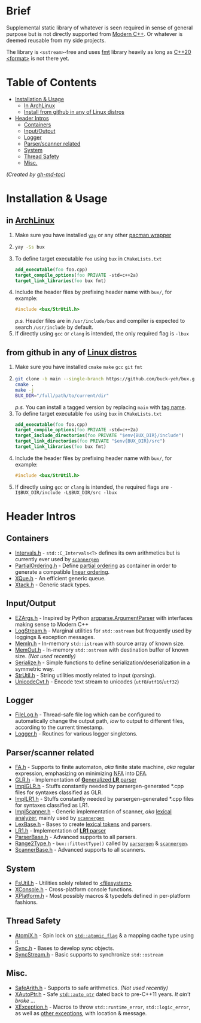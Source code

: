 # Brief
Supplemental static library of whatever is seen required in sense of general purpose but is not directly supported from [Modern C++](https://www.modernescpp.com/index.php/what-is-modern-c). Or whatever is deemed reusable from my side projects. 

The library is `<sstream>`-free and uses [fmt](https://github.com/fmtlib/fmt) library heavily as long as [C++20 \<format\>](https://en.cppreference.com/w/cpp/utility/format) is not there yet.

# Table of Contents
   * [Installation &amp; Usage](#installation--usage)
      * [In ArchLinux](#in-archlinux)
      * [Install from github in any of Linux distros](#install-from-github-in-any-of-linux-distros)
   * [Header Intros](#header-intors)
      * [Containers](#containers)
      * [Input/Output](#inputoutput)
      * [Logger](#logger)
      * [Parser/scanner related](#parserscanner-related)
      * [System](#system)
      * [Thread Safety](#thread-safety)
      * [Misc.](#misc)

*(Created by [gh-md-toc](https://github.com/ekalinin/github-markdown-toc))*

# Installation & Usage
## in [ArchLinux](https://archlinux.org/)
1. Make sure you have installed [`yay`](https://aur.archlinux.org/packages/yay/) or any other [pacman wrapper](https://wiki.archlinux.org/index.php/AUR_helpers)
2. ~~~bash
   yay -Ss bux
   ~~~
3. To define target executable `foo` using `bux` in `CMakeLists.txt`
   ~~~cmake
   add_executable(foo foo.cpp)
   target_compile_options(foo PRIVATE -std=c++2a)
   target_link_libraries(foo bux fmt)
   ~~~
4. Include the header files by prefixing header name with `bux/`, for example:
   ~~~c++
   #include <bux/StrUtil.h>
   ~~~
   *p.s.* Header files are in `/usr/include/bux` and compiler is expected to search `/usr/include` by default.
5. If directly using `gcc` or `clang` is intended, the only required flag is `-lbux`
## from github in any of [Linux distros](https://distrowatch.com/)
1. Make sure you have installed `cmake` `make` `gcc` `git` `fmt`
2. ~~~bash
   git clone -b main --single-branch https://github.com/buck-yeh/bux.git .
   cmake .
   make -j
   BUX_DIR="/full/path/to/current/dir"
   ~~~
   *p.s.* You can install a tagged version by replacing `main` with [tag name](https://github.com/buck-yeh/bux/tags).
3. To define target executable `foo` using `bux` in `CMakeLists.txt`
   ~~~cmake
   add_executable(foo foo.cpp)
   target_compile_options(foo PRIVATE -std=c++2a)
   target_include_directories(foo PRIVATE "$env{BUX_DIR}/include") 
   target_link_directories(foo PRIVATE "$env{BUX_DIR}/src") 
   target_link_libraries(foo bux fmt)
   ~~~
4. Include the header files by prefixing header name with `bux/`, for example:
   ~~~c++
   #include <bux/StrUtil.h>
   ~~~
5. If directly using `gcc` or `clang` is intended, the required flags are `-I$BUX_DIR/include -L$BUX_DIR/src -lbux`

# Header Intros
## Containers
* [Intervals.h](include/bux/Intervals.h) - `std::C_Intervals<T>` defines its own arithmetics but is currently ever used by [`scannergen`](https://github.com/buck-yeh/parsergen/tree/main/ScannerGen)
* [PartialOrdering.h](include/bux/PartialOrdering.h) - Define [partial ordering](https://en.wikipedia.org/wiki/Partially_ordered_set) as container in order to generate a compatible [linear ordering](https://en.wikipedia.org/wiki/Total_order). 
* [XQue.h](include/bux/XQue.h) - An efficient generic queue. 
* [Xtack.h](include/bux/Xtack.h) - Generic stack types. 

## Input/Output
* [EZArgs.h](include/bux/EZArgs.h) - Inspired by Python [argparse.ArgumentParser](https://docs.python.org/3/library/argparse.html#argumentparser-objects) with interfaces making sense to Modern C++
* [LogStream.h](include/bux/LogStream.h) - Marginal utilities for `std::ostream` but frequently used by loggings & exception messages.
* [MemIn.h](include/bux/MemIn.h) - In-memory `std::istream` with source array of known size.
* [MemOut.h](include/bux/MemOut.h) - In-memory `std::ostream` with destination buffer of known size. *(Not used recently)*
* [Serialize.h](include/bux/Serialize.h) - Simple functions to define serialization/deserialization in a symmetric way.
* [StrUtil.h](include/bux/StrUtil.h) - String utilities mostly related to input (parsing).
* [UnicodeCvt.h](include/bux/UnicodeCvt.h) - Encode text stream to unicodes (`utf8`/`utf16`/`utf32`)

## Logger
* [FileLog.h](include/bux/FileLog.h) - Thread-safe file log which can be configured to automatically change the output path, *iow* to output to different files,  according to the current timestamp.
* [Logger.h](include/bux/Logger.h) - Routines for various logger singletons.

## Parser/scanner related
* [FA.h](include/bux/FA.h) - Supports to finite automaton, *aka* finite state machine, *aka* regular expression, emphasizing on minimizing [NFA](https://en.wikipedia.org/wiki/Nondeterministic_finite_automaton) into [DFA](https://en.wikipedia.org/wiki/Deterministic_finite_automaton).
* [GLR.h](include/bux/GLR.h) - Implementation of [**G**eneralized **LR** parser](https://en.wikipedia.org/wiki/GLR_parser)
* [ImplGLR.h](include/bux/ImplGLR.h) - Stuffs constantly needed by parsergen-generated *.cpp files for syntaxes classified as GLR.
* [ImplLR1.h](include/bux/ImplLR1.h) - Stuffs constantly needed by parsergen-generated *.cpp files for syntaxes classified as LR1.
* [ImplScanner.h](include/bux/ImplScanner.h) - Generic implementation of scanner, *aka* [lexical analyzer](https://en.wikipedia.org/wiki/Lexical_analysis), mainly used by [`scannergen`](https://github.com/buck-yeh/parsergen/tree/main/ScannerGen)
* [LexBase.h](include/bux/LexBase.h) - Bases to create [lexical tokens](https://en.wikipedia.org/wiki/Lexical_analysis#Token) and parsers. 
* [LR1.h](include/bux/LR1.h) - Implementation of [**LR1** parser](https://en.wikipedia.org/wiki/Canonical_LR_parser)
* [ParserBase.h](include/bux/ParserBase.h) - Advanced supports to all parsers.
* [Range2Type.h](include/bux/Range2Type.h) - `bux::fittestType()` called by [`parsergen`](https://github.com/buck-yeh/parsergen/tree/main/ParserGen) & [`scannergen`](https://github.com/buck-yeh/parsergen/tree/main/ScannerGen).
* [ScannerBase.h](include/bux/ScannerBase.h) - Advanced supports to all scanners.

## System
* [FsUtil.h](include/bux/FsUtil.h) - Utilities solely related to [\<filesystem\>](https://en.cppreference.com/w/cpp/header/filesystem)
* [XConsole.h](include/bux/XConsole.h) - Cross-platform console functions.
* [XPlatform.h](include/bux/XPlatform.h) - Most possibly macros & typedefs defined in per-platform fashions.

## Thread Safety
* [AtomiX.h](include/bux/AtomiX.h) - Spin lock on [`std::atomic_flag`](https://en.cppreference.com/w/cpp/atomic/atomic_flag) & a mapping cache type using it.
* [Sync.h](include/bux/Sync.h) - Bases to develop sync objects.
* [SyncStream.h](include/bux/SyncStream.h) - Basic supports to synchronize `std::ostream`

## Misc.
* [SafeArith.h](include/bux/SafeArith.h) - Supports to safe arithmetics. *(Not used recently)*
* [XAutoPtr.h](include/bux/XAutoPtr.h) - Safe [`std::auto_ptr`](https://en.cppreference.com/w/cpp/memory/auto_ptr) dated back to pre-C++11 years. *It ain't broke ...*
* [XException.h](include/bux/XException.h) - Macros to throw `std::runtime_error`, `std::logic_error`, as well as [other exceptions](https://en.cppreference.com/w/cpp/header/stdexcept), with location & message.
